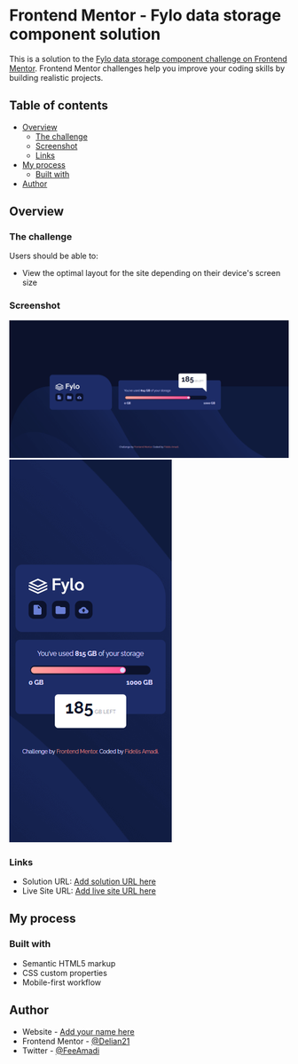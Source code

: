 # Frontend Mentor - Fylo data storage component solution

This is a solution to the [Fylo data storage component challenge on Frontend Mentor](https://www.frontendmentor.io/challenges/fylo-data-storage-component-1dZPRbV5n). Frontend Mentor challenges help you improve your coding skills by building realistic projects. 

## Table of contents

- [Overview](#overview)
  - [The challenge](#the-challenge)
  - [Screenshot](#screenshot)
  - [Links](#links)
- [My process](#my-process)
  - [Built with](#built-with)
- [Author](#author)


## Overview

### The challenge

Users should be able to:

- View the optimal layout for the site depending on their device's screen size

### Screenshot

![](screenshots/Opera%20Snapshot_2022-09-01_110034_127.0.0.1.png)
![](screenshots/Opera%20Snapshot_2022-09-01_110141_127.0.0.1.png)

### Links

- Solution URL: [Add solution URL here](https://your-solution-url.com)
- Live Site URL: [Add live site URL here](https://your-live-site-url.com)

## My process

### Built with

- Semantic HTML5 markup
- CSS custom properties
- Mobile-first workflow


## Author

- Website - [Add your name here](https://www.your-site.com)
- Frontend Mentor - [@Delian21](https://www.frontendmentor.io/profile/Delian21)
- Twitter - [@FeeAmadi](https://www.twitter.com/FeeAmadi)

